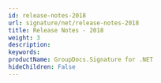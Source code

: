 ```yaml
---
id: release-notes-2018
url: signature/net/release-notes-2018
title: Release Notes - 2018
weight: 3
description: 
keywords: 
productName: GroupDocs.Signature for .NET
hideChildren: False
---
```

